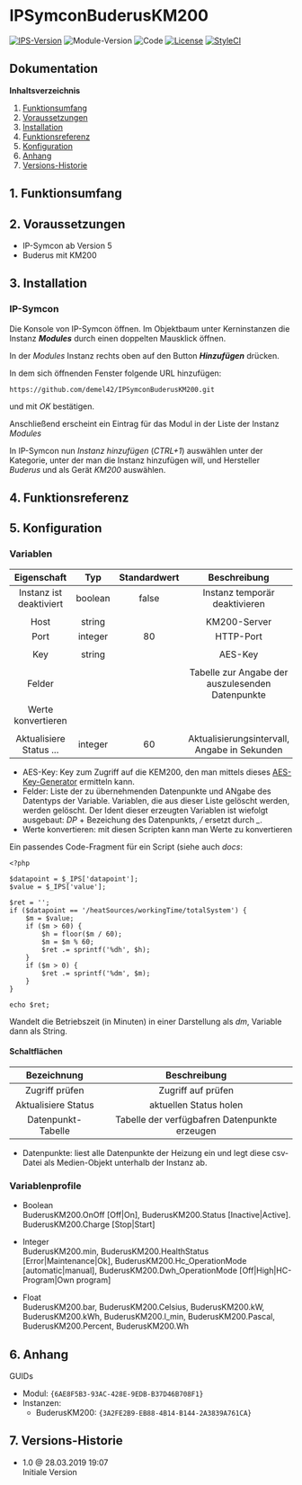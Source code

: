 # IPSymconBuderusKM200

[![IPS-Version](https://img.shields.io/badge/Symcon_Version-5.0+-red.svg)](https://www.symcon.de/service/dokumentation/entwicklerbereich/sdk-tools/sdk-php/)
![Module-Version](https://img.shields.io/badge/Modul_Version-1.0-blue.svg)
![Code](https://img.shields.io/badge/Code-PHP-blue.svg)
[![License](https://img.shields.io/badge/License-CC%20BY--NC--SA%204.0-green.svg)](https://creativecommons.org/licenses/by-nc-sa/4.0/)
[![StyleCI](https://github.styleci.io/repos/175371809/shield?branch=master)](https://github.styleci.io/repos/xxxx)

## Dokumentation

**Inhaltsverzeichnis**

1. [Funktionsumfang](#1-funktionsumfang)
2. [Voraussetzungen](#2-voraussetzungen)
3. [Installation](#3-installation)
4. [Funktionsreferenz](#4-funktionsreferenz)
5. [Konfiguration](#5-konfiguration)
6. [Anhang](#6-anhang)
7. [Versions-Historie](#7-versions-historie)

## 1. Funktionsumfang

## 2. Voraussetzungen

 - IP-Symcon ab Version 5
 - Buderus mit KM200

## 3. Installation

### IP-Symcon

Die Konsole von IP-Symcon öffnen. Im Objektbaum unter Kerninstanzen die Instanz __*Modules*__ durch einen doppelten Mausklick öffnen.

In der _Modules_ Instanz rechts oben auf den Button __*Hinzufügen*__ drücken.

In dem sich öffnenden Fenster folgende URL hinzufügen:

`https://github.com/demel42/IPSymconBuderusKM200.git`

und mit _OK_ bestätigen.

Anschließend erscheint ein Eintrag für das Modul in der Liste der Instanz _Modules_

In IP-Symcon nun _Instanz hinzufügen_ (_CTRL+1_) auswählen unter der Kategorie, unter der man die Instanz hinzufügen will, und Hersteller _Buderus_ und als Gerät _KM200_ auswählen.

## 4. Funktionsreferenz

## 5. Konfiguration

### Variablen

| Eigenschaft               | Typ      | Standardwert | Beschreibung |
| :-----------------------: | :-----:  | :----------: | :-----------------------------------------: |
| Instanz ist deaktiviert   | boolean  | false        | Instanz temporär deaktivieren |
|                           |          |              | |
| Host                      | string   |              | KM200-Server |
| Port                      | integer  | 80           | HTTP-Port |
|                           |          |              | |
| Key                       | string   |              | AES-Key |
|                           |          |              | |
| Felder                    |          |              | Tabelle zur Angabe der auszulesenden Datenpunkte |
| Werte konvertieren        |          |              | |
|                           |          |              | |
| Aktualisiere Status ...   | integer  | 60           | Aktualisierungsintervall, Angabe in Sekunden |

- AES-Key: Key zum Zugriff auf die KEM200, den man mittels dieses [AES-Key-Generator](https://ssl-account.com/km200.andreashahn.info) ermitteln kann.
- Felder: Liste der zu übernehmenden Datenpunkte und ANgabe des Datentyps der Variable. Variablen, die aus dieser Liste gelöscht werden, werden gelöscht.
Der Ident dieser erzeugten Variablen ist wiefolgt ausgebaut: _DP_ + Bezeichung des Datenpunkts, _/_ ersetzt durch *_*.
- Werte konvertieren: mit diesen Scripten kann man Werte zu konvertieren

Ein passendes Code-Fragment für ein Script (siehe auch _docs_:

```
<?php

$datapoint = $_IPS['datapoint'];
$value = $_IPS['value'];

$ret = '';
if ($datapoint == '/heatSources/workingTime/totalSystem') {
    $m = $value;
    if ($m > 60) {
        $h = floor($m / 60);
        $m = $m % 60;
        $ret .= sprintf('%dh', $h);
    }
    if ($m > 0) {
        $ret .= sprintf('%dm', $m);
    }
}

echo $ret;
```
Wandelt die Betriebszeit (in Minuten) in einer Darstellung als _<Stunden>d<Minuten>m_, Variable dann als String.

#### Schaltflächen

| Bezeichnung                  | Beschreibung |
| :--------------------------: | :----------------------------: |
| Zugriff prüfen               | Zugriff auf prüfen |
| Aktualisiere Status          | aktuellen Status holen |
| Datenpunkt-Tabelle           | Tabelle der verfügbafren Datenpunkte erzeugen |

- Datenpunkte: liest alle Datenpunkte der Heizung ein und legt diese csv-Datei als Medien-Objekt unterhalb der Instanz ab.

### Variablenprofile

* Boolean<br>
BuderusKM200.OnOff [Off|On], BuderusKM200.Status [Inactive|Active]. BuderusKM200.Charge [Stop|Start]

* Integer<br>
BuderusKM200.min, BuderusKM200.HealthStatus [Error|Maintenance|Ok], BuderusKM200.Hc_OperationMode [automatic|manual], BuderusKM200.Dwh_OperationMode [Off|High|HC-Program|Own program]

* Float<br>
BuderusKM200.bar, BuderusKM200.Celsius, BuderusKM200.kW, BuderusKM200.kWh, BuderusKM200.l_min, BuderusKM200.Pascal, BuderusKM200.Percent, BuderusKM200.Wh

## 6. Anhang

GUIDs

- Modul: `{6AE8F5B3-93AC-428E-9EDB-B37D46B708F1}`
- Instanzen:
  - BuderusKM200: `{3A2FE2B9-EB88-4B14-B144-2A3839A761CA}`

## 7. Versions-Historie

- 1.0 @ 28.03.2019 19:07<br>
  Initiale Version
